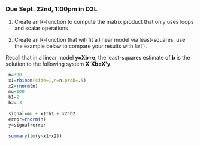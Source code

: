### Due Sept. 22nd, 1:00pm in D2L


1) Create an R-function to compute the matrix product that only uses loops and scalar operations

2) Create an R-function that will fit a linear model via least-squares, use the example below to compare your results with `lm()`.

Recall that in a linear model **y=Xb+e**, the least-squares estimate of **b** is the solution to the following system **X'Xb=X'y**.


```r
 n=300
 x1=rbinom(size=1,n=n,prob=.5)
 x2=rnorm(n)
 mu=100
 b1=2
 b2=-3
 
 signal=mu + x1*b1 + x2*b2
 error=rnorm(n)
 y=signal+error
 
 summary(lm(y~x1+x2))
 
```
